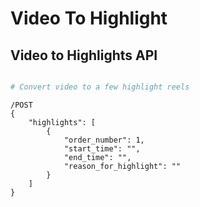 # Video To Highlight

## Video to Highlights API

```python

# Convert video to a few highlight reels


```



```
/POST 
{
    "highlights": [
        {
            "order_number": 1,
            "start_time": "",
            "end_time": "",
            "reason_for_highlight": ""
        }
    ]
}
```
